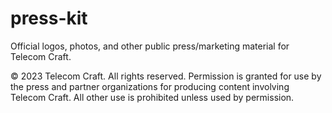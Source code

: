 # press-kit

Official logos, photos, and other public press/marketing material for Telecom Craft.

&copy; 2023 Telecom Craft. All rights reserved. Permission is granted for use by the press and partner organizations for producing content involving Telecom Craft. All other use is prohibited unless used by permission.
